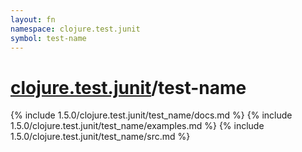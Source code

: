 ```yaml
---
layout: fn
namespace: clojure.test.junit
symbol: test-name
---
```


# [clojure.test.junit](../)/test-name

{% include 1.5.0/clojure.test.junit/test_name/docs.md %}
{% include 1.5.0/clojure.test.junit/test_name/examples.md %}
{% include 1.5.0/clojure.test.junit/test_name/src.md %}

